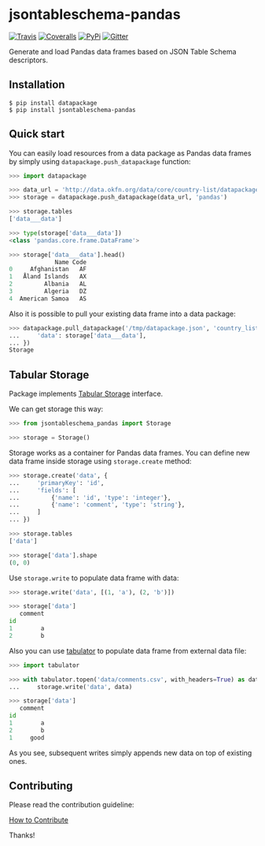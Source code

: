 # jsontableschema-pandas

[![Travis](https://img.shields.io/travis/frictionlessdata/jsontableschema-pandas-py/master.svg)](https://travis-ci.org/frictionlessdata/jsontableschema-pandas-py)
[![Coveralls](http://img.shields.io/coveralls/frictionlessdata/jsontableschema-pandas-py.svg?branch=master)](https://coveralls.io/r/frictionlessdata/jsontableschema-pandas-py?branch=master)
[![PyPi](https://img.shields.io/pypi/v/jsontableschema-pandas.svg)](https://pypi.python.org/pypi/jsontableschema-pandas)
[![Gitter](https://img.shields.io/gitter/room/frictionlessdata/chat.svg)](https://gitter.im/frictionlessdata/chat)

Generate and load Pandas data frames based on JSON Table Schema descriptors.

## Installation

```
$ pip install datapackage
$ pip install jsontableschema-pandas
```

## Quick start

You can easily load resources from a data package as Pandas data frames by
simply using `datapackage.push_datapackage` function:

```python
>>> import datapackage

>>> data_url = 'http://data.okfn.org/data/core/country-list/datapackage.json'
>>> storage = datapackage.push_datapackage(data_url, 'pandas')

>>> storage.tables
['data___data']

>>> type(storage['data___data'])
<class 'pandas.core.frame.DataFrame'>

>>> storage['data___data'].head()
             Name Code
0     Afghanistan   AF
1   Åland Islands   AX
2         Albania   AL
3         Algeria   DZ
4  American Samoa   AS
```

Also it is possible to pull your existing data frame into a data package:

```python
>>> datapackage.pull_datapackage('/tmp/datapackage.json', 'country_list', 'pandas', tables={
...     'data': storage['data___data'],
... })
Storage
```

## Tabular Storage

Package implements
[Tabular Storage](https://github.com/okfn/datapackage-storage-py#tabular-storage)
interface.

We can get storage this way:

```python
>>> from jsontableschema_pandas import Storage

>>> storage = Storage()
```

Storage works as a container for Pandas data frames. You can define new data
frame inside storage using `storage.create` method:

```python
>>> storage.create('data', {
...     'primaryKey': 'id',
...     'fields': [
...         {'name': 'id', 'type': 'integer'},
...         {'name': 'comment', 'type': 'string'},
...     ]
... })

>>> storage.tables
['data']

>>> storage['data'].shape
(0, 0)
```

Use `storage.write` to populate data frame with data:

```python
>>> storage.write('data', [(1, 'a'), (2, 'b')])

>>> storage['data']
   comment
id
1        a
2        b
```

Also you can use [tabulator](https://github.com/frictionlessdata/tabulator-py)
to populate data frame from external data file:

```python
>>> import tabulator

>>> with tabulator.topen('data/comments.csv', with_headers=True) as data:
...     storage.write('data', data)

>>> storage['data']
   comment
id
1        a
2        b
1     good
```

As you see, subsequent writes simply appends new data on top of existing ones.

## Contributing

Please read the contribution guideline:

[How to Contribute](CONTRIBUTING.md)

Thanks!
